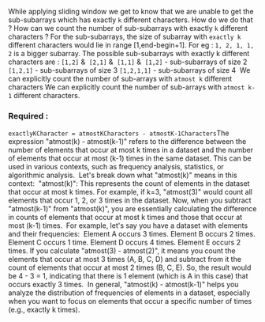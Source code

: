 While applying sliding window we get to know that we are unable to get the
sub-subarrays which has exactly `k` different characters. How do we do that ? How
can we count the number of sub-subarrays with exactly `k` different characters ?
For the sub-subarrays, the size of subarray with `exactly k` different characters would lie in range [1,end-begin+1]. For eg :
`1, 2, 1, 1, 2` is a bigger subarray. The possible sub-subarrays with exactly k different characters are :
`[1,2]` &  `[2,1]` &  `[1,1]`  &  `[1,2]` - sub-subarrays of size 2
`[1,2,1]` - sub-subarrays of size 3
`[1,2,1,1]` - sub-subarrays of size 4
​
We can explicitly count the number of sub-arrays with `atmost k` different characters
We can explicitly count the number of sub-arrays with `atmost k-1` different characters.
​
### Required :
​
`exactlyKCharacter = atmostKCharacters - atmostK-1Characters`
​
The expression "atmost(k) - atmost(k-1)" refers to the difference between the number of elements that occur at most k times in a dataset and the number of elements that occur at most (k-1) times in the same dataset. This can be used in various contexts, such as frequency analysis, statistics, or algorithmic analysis.
​
Let's break down what "atmost(k)" means in this context:
​
"atmost(k)": This represents the count of elements in the dataset that occur at most k times. For example, if k=3, "atmost(3)" would count all elements that occur 1, 2, or 3 times in the dataset.
Now, when you subtract "atmost(k-1)" from "atmost(k)", you are essentially calculating the difference in counts of elements that occur at most k times and those that occur at most (k-1) times.
​
For example, let's say you have a dataset with elements and their frequencies:
​
Element A occurs 3 times.
Element B occurs 2 times.
Element C occurs 1 time.
Element D occurs 4 times.
Element E occurs 2 times.
If you calculate "atmost(3) - atmost(2)", it means you count the elements that occur at most 3 times (A, B, C, D) and subtract from it the count of elements that occur at most 2 times (B, C, E). So, the result would be 4 - 3 = 1, indicating that there is 1 element (which is A in this case) that occurs exactly 3 times.
​
In general, "atmost(k) - atmost(k-1)" helps you analyze the distribution of frequencies of elements in a dataset, especially when you want to focus on elements that occur a specific number of times (e.g., exactly k times).